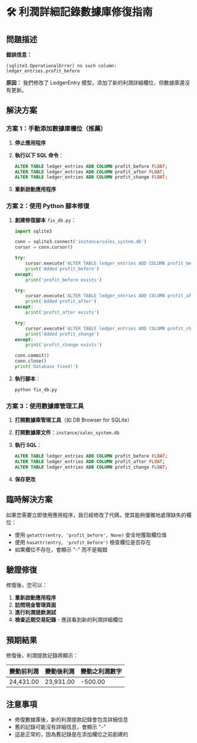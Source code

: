 # 🛠️ 利潤詳細記錄數據庫修復指南

## 問題描述

**錯誤信息：**
```
(sqlite3.OperationalError) no such column: ledger_entries.profit_before
```

**原因：** 我們修改了 LedgerEntry 模型，添加了新的利潤詳細欄位，但數據庫還沒有更新。

## 解決方案

### 方案 1：手動添加數據庫欄位（推薦）

1. **停止應用程序**

2. **執行以下 SQL 命令**：
   ```sql
   ALTER TABLE ledger_entries ADD COLUMN profit_before FLOAT;
   ALTER TABLE ledger_entries ADD COLUMN profit_after FLOAT;
   ALTER TABLE ledger_entries ADD COLUMN profit_change FLOAT;
   ```

3. **重新啟動應用程序**

### 方案 2：使用 Python 腳本修復

1. **創建修復腳本** `fix_db.py`：
   ```python
   import sqlite3
   
   conn = sqlite3.connect('instance/sales_system.db')
   cursor = conn.cursor()
   
   try:
       cursor.execute('ALTER TABLE ledger_entries ADD COLUMN profit_before FLOAT')
       print('Added profit_before')
   except:
       print('profit_before exists')
   
   try:
       cursor.execute('ALTER TABLE ledger_entries ADD COLUMN profit_after FLOAT')
       print('Added profit_after')
   except:
       print('profit_after exists')
   
   try:
       cursor.execute('ALTER TABLE ledger_entries ADD COLUMN profit_change FLOAT')
       print('Added profit_change')
   except:
       print('profit_change exists')
   
   conn.commit()
   conn.close()
   print('Database fixed!')
   ```

2. **執行腳本**：
   ```bash
   python fix_db.py
   ```

### 方案 3：使用數據庫管理工具

1. **打開數據庫管理工具**（如 DB Browser for SQLite）

2. **打開數據庫文件**：`instance/sales_system.db`

3. **執行 SQL**：
   ```sql
   ALTER TABLE ledger_entries ADD COLUMN profit_before FLOAT;
   ALTER TABLE ledger_entries ADD COLUMN profit_after FLOAT;
   ALTER TABLE ledger_entries ADD COLUMN profit_change FLOAT;
   ```

4. **保存更改**

## 臨時解決方案

如果您需要立即使用應用程序，我已經修改了代碼，使其能夠優雅地處理缺失的欄位：

- 使用 `getattr(entry, 'profit_before', None)` 安全地獲取欄位值
- 使用 `hasattr(entry, 'profit_before')` 檢查欄位是否存在
- 如果欄位不存在，會顯示 "-" 而不是報錯

## 驗證修復

修復後，您可以：

1. **重新啟動應用程序**
2. **訪問現金管理頁面**
3. **進行利潤提款測試**
4. **檢查近期交易記錄** - 應該看到新的利潤詳細欄位

## 預期結果

修復後，利潤提款記錄將顯示：

| 變動前利潤 | 變動後利潤 | 變動之利潤數字 |
|------------|------------|----------------|
| 24,431.00  | 23,931.00  | -500.00        |

## 注意事項

- 修復數據庫後，新的利潤提款記錄會包含詳細信息
- 舊的記錄可能沒有詳細信息，會顯示 "-"
- 這是正常的，因為舊記錄是在添加欄位之前創建的
